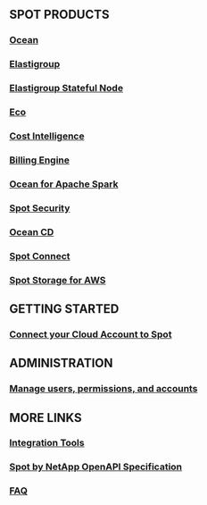 <meta name="robots" content="noindex">

## SPOT PRODUCTS

### [Ocean](https://docs.spot.io/ocean/)

### [Elastigroup](https://docs.spot.io/elastigroup/)

### [Elastigroup Stateful Node](https://docs.spot.io/managed-instance/)

### [Eco](https://docs.spot.io/eco/)

### [Cost Intelligence](https://docs.spot.io/cost-intelligence/)

### [Billing Engine](https://docs.spot.io/billing-engine/)

### [Ocean for Apache Spark](https://docs.spot.io/ocean-spark/)

### [Spot Security](https://docs.spot.io/spot-security/)

### [Ocean CD](https://docs.spot.io/ocean-cd/)

### [Spot Connect](https://docs.spot.io/spot-connect/)

### [Spot Storage for AWS](https://docs.spot.io/spot-storage/)

## GETTING STARTED

### [Connect your Cloud Account to Spot](https://docs.spot.io/connect-your-cloud-provider/first-account/)

## ADMINISTRATION

### [Manage users, permissions, and accounts](https://docs.spot.io/administration/)

## MORE LINKS

### [Integration Tools](https://docs.spot.io/tools-and-provisioning/)

### [Spot by NetApp OpenAPI Specification](https://docs.spot.io/api/)

### [FAQ](https://docs.spot.io/faqs/)


